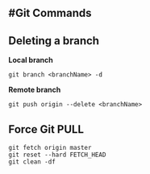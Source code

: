 #Git Commands
---
## Deleting a branch

**Local branch**
```
git branch <branchName> -d
```
**Remote branch**
```
git push origin --delete <branchName>
```

## Force Git PULL
```
git fetch origin master
git reset --hard FETCH_HEAD
git clean -df
```
